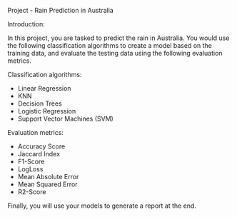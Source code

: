 Project - Rain Prediction in Australia

Introduction:

In this project, you are tasked to predict the rain in Australia. You would use the following classification algorithms to create a model based on the training data, and evaluate the testing data using the following evaluation metrics.

Classification algorithms:
- Linear Regression
- KNN
- Decision Trees
- Logistic Regression
- Support Vector Machines (SVM)

Evaluation metrics:
- Accuracy Score
- Jaccard Index
- F1-Score
- LogLoss
- Mean Absolute Error
- Mean Squared Error
- R2-Score

Finally, you will use your models to generate a report at the end.
